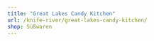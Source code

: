 ```yaml
---
title: "Great Lakes Candy Kitchen"
url: /knife-river/great-lakes-candy-kitchen/
shop: Süßwaren
---
```

